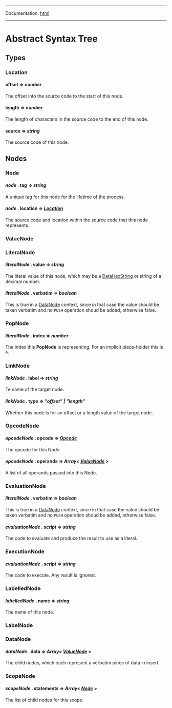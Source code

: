 -----

Documentation: [html](https://420integrated.com/wiki/)

-----

Abstract Syntax Tree
====================

Types
-----

### Location

#### **offset** => *number*

The offset into the source code to the start of this node.


#### **length** => *number*

The length of characters in the source code to the end of this node.


#### **source** => *string*

The source code of this node.


Nodes
-----

### Node

#### *node* . **tag** => *string*

A unique tag for this node for the lifetime of the process.


#### *node* . **location** => *[Location](/v5/api/other/assembly/ast/#asm-location)*

The source code and location within the source code that this node represents.


### ValueNode

### LiteralNode

#### *literalNode* . **value** => *string*

The literal value of this node, which may be a [DataHexString](/v5/api/utils/bytes/#DataHexString) or string of a decimal number.


#### *literalNode* . **verbatim** => *boolean*

This is true in a [DataNode](/v5/api/other/assembly/ast/#asm-datanode) context, since in that case the value should be taken verbatim and no `PUSH` operation shoud be added, otherwise false.


### PopNode

#### *literalNode* . **index** => *number*

The index this **PopNode** is representing. For an implicit place-holder this is `0`.


### LinkNode

#### *linkNode* . **label** => *string*

Te name of the target node.


#### *linkNode* . **type** => *"offset" | "length"*

Whether this node is for an offset or a length value of the target node.


### OpcodeNode

#### *opcodeNode* . **opcode** => *[Opcode](/v5/api/other/assembly/api/#asm-opcode)*

The opcode for this Node.


#### *opcodeNode* . **operands** => *Array< [ValueNode](/v5/api/other/assembly/ast/#asm-valuenode) >*

A list of all operands passed into this Node.


### EvaluationNode

#### *literalNode* . **verbatim** => *boolean*

This is true in a [DataNode](/v5/api/other/assembly/ast/#asm-datanode) context, since in that case the value should be taken verbatim and no `PUSH` operation shoud be added, otherwise false.


#### *evaluationNode* . **script** => *string*

The code to evaluate and produce the result to use as a literal.


### ExecutionNode

#### *evaluationNode* . **script** => *string*

The code to execute. Any result is ignored.


### LabelledNode

#### *labelledNode* . **name** => *string*

The name of this node.


### LabelNode

### DataNode

#### *dataNode* . **data** => *Array< [ValueNode](/v5/api/other/assembly/ast/#asm-valuenode) >*

The child nodes, which each represent a verbatim piece of data in insert.


### ScopeNode

#### *scopeNode* . **statements** => *Array< [Node](/v5/api/other/assembly/ast/#asm-node) >*

The list of child nodes for this scope.


